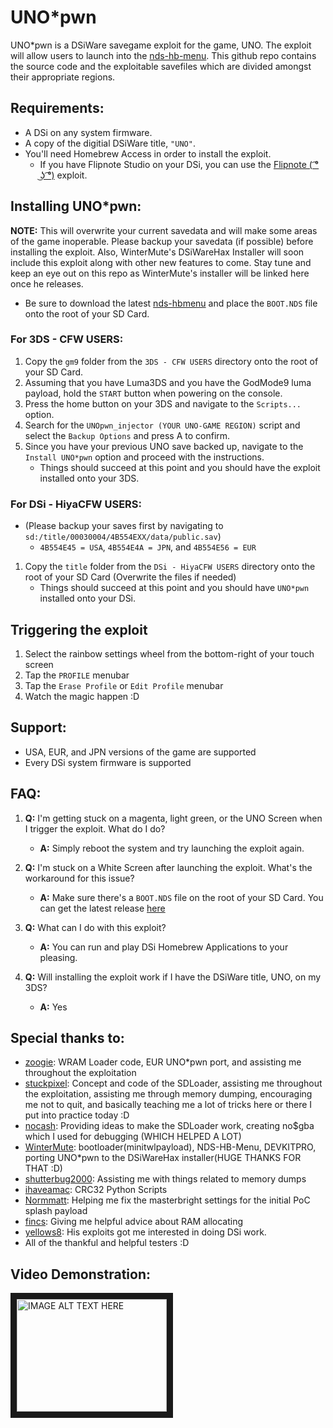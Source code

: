 # UNO*pwn
UNO*pwn is a DSiWare savegame exploit for the game, UNO. The exploit will allow users to launch into the [nds-hb-menu](https://github.com/devkitPro/nds-hb-menu). This github repo contains the source code and the exploitable savefiles which are divided amongst their appropriate regions. 

###
###
## Requirements:
* A DSi on any system firmware.
* A copy of the digitial DSiWare title, `"UNO"`.
* You'll need Homebrew Access in order to install the exploit.
	- If you have Flipnote Studio on your DSi, you can use the [Flipnote ( ͡° ͜ʖ ͡°)](https://davejmurphy.com/%CD%A1-%CD%9C%CA%96-%CD%A1/) exploit.
###
###

## Installing UNO*pwn:
__NOTE:__ This will overwrite your current savedata and will make some areas of the game inoperable. Please backup your savedata (if possible) before installing the exploit. Also, WinterMute's DSiWareHax Installer will soon include this exploit along with other new features to come. Stay tune and keep an eye out on this repo as WinterMute's installer will be linked here once he releases.
* Be sure to download the latest [nds-hbmenu](https://github.com/devkitPro/nds-hb-menu/releases/) and place the `BOOT.NDS` file onto the root of your SD Card.

### For 3DS - CFW USERS:
1. Copy the `gm9` folder from the `3DS - CFW USERS` directory onto the root of your SD Card.
2. Assuming that you have Luma3DS and you have the GodMode9 luma payload, hold the `START` button when powering on the console.
3. Press the home button on your 3DS and navigate to the `Scripts...` option.
4. Search for the `UNOpwn_injector (YOUR UNO-GAME REGION)` script and select the `Backup Options` and press A to confirm.
5. Since you have your previous UNO save backed up, navigate to the `Install UNO*pwn` option and proceed with the instructions.
	- Things should succeed at this point and you should have the exploit installed onto your 3DS.

### For DSi - HiyaCFW USERS:
* (Please backup your saves first by navigating to `sd:/title/00030004/4B554EXX/data/public.sav`)
	- `4B554E45 = USA`, `4B554E4A = JPN`, and `4B554E56 = EUR`

1. Copy the `title` folder from the `DSi - HiyaCFW USERS` directory onto the root of your SD Card (Overwrite the files if needed)
	- Things should succeed at this point and you should have `UNO*pwn` installed onto your DSi.
###
###
## Triggering the exploit
1. Select the rainbow settings wheel from the bottom-right of your touch screen
2. Tap the `PROFILE` menubar 
3. Tap the `Erase Profile` or `Edit Profile` menubar
4. Watch the magic happen :D
###
###
## Support:
* USA, EUR, and JPN versions of the game are supported
* Every DSi system firmware is supported
###
###
## FAQ:
1. __Q:__ I'm getting stuck on a magenta, light green, or the UNO Screen when I trigger the exploit. What do I do?
	- __A:__ Simply reboot the system and try launching the exploit again.
	
2. __Q:__ I'm stuck on a White Screen after launching the exploit. What's the workaround for this issue?
	- __A:__ Make sure there's a `BOOT.NDS` file on the root of your SD Card. You can get the latest release [here](https://github.com/devkitPro/nds-hb-menu/releases/)

3. __Q:__ What can I do with this exploit?
	- __A:__ You can run and play DSi Homebrew Applications to your pleasing.

4. __Q:__ Will installing the exploit work if I have the DSiWare title, UNO, on my 3DS?
	- __A:__ Yes


## Special thanks to:
* [zoogie](https://github.com/zoogie): WRAM Loader code, EUR UNO*pwn port, and assisting me throughout the exploitation
* [stuckpixel](https://github.com/pixel-stuck): Concept and code of the SDLoader, assisting me throughout the exploitation, assisting me through memory dumping, encouraging me not to quit, and basically teaching me a lot of tricks here or there I put into practice today :D
* [nocash](https://problemkaputt.de/gba.htm): Providing ideas to make the SDLoader work, creating no$gba which I used for debugging (WHICH HELPED A LOT)
* [WinterMute](https://github.com/WinterMute): bootloader(minitwlpayload), NDS-HB-Menu, DEVKITPRO, porting UNO*pwn to the DSiWareHax installer(HUGE THANKS FOR THAT :D)
* [shutterbug2000](https://github.com/shutterbug2000): Assisting me with things related to memory dumps
* [ihaveamac](https://github.com/ihaveamac): CRC32 Python Scripts
* [Normmatt](https://github.com/Normmatt): Helping me fix the masterbright settings for the initial PoC splash payload
* [fincs](https://github.com/fincs): Giving me helpful advice about RAM allocating
* [yellows8](https://github.com/yellows8): His exploits got me interested in doing DSi work.
* All of the thankful and helpful testers :D
###
## Video Demonstration:
<a href="http://www.youtube.com/watch?feature=player_embedded&v=XN4YDSVuPwQ
" target="_blank"><img src="http://img.youtube.com/vi/XN4YDSVuPwQ/0.jpg" 
alt="IMAGE ALT TEXT HERE" width="240" height="180" border="10" /></a>
